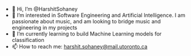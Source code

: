 - 👋 Hi, I’m @HarshitSohaney
- 👀 I’m interested in Software Engineering and Artificial Intelligence. I am passionate about music, and am looking to bridge music and engineering in my projects
- 🌱 I’m currently learning to build Machine Learning models for classification
- 📫 How to reach me: harshit.sohaney@mail.utoronto.ca

<!---
HarshitSohaney/HarshitSohaney is a ✨ special ✨ repository because its `README.md` (this file) appears on your GitHub profile.
You can click the Preview link to take a look at your changes.
--->
